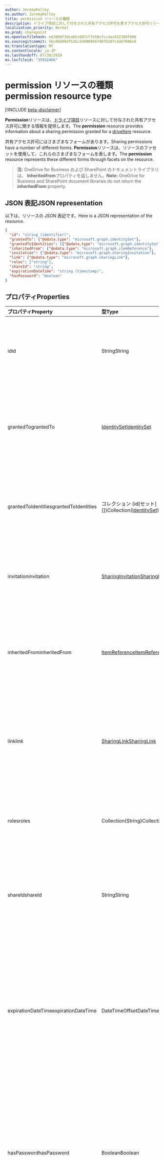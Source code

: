 ```yaml
---
author: JeremyKelley
ms.author: JeremyKelley
title: permission リソースの種類
description: ドライブ項目に対して付与された共有アクセス許可を表すアクセス許可リソース
localization_priority: Normal
ms.prod: sharepoint
ms.openlocfilehash: e43889f3dcab5c887cffe58cfcc4ac632389f980
ms.sourcegitcommit: 56c0b609dfb1bc5d900956f407d107cdab7086e8
ms.translationtype: MT
ms.contentlocale: ja-JP
ms.lasthandoff: 07/30/2019
ms.locfileid: "35932466"
---
```

# <a name="permission-resource-type"></a><span data-ttu-id="708bd-103">permission リソースの種類</span><span class="sxs-lookup"><span data-stu-id="708bd-103">permission resource type</span></span>

[!INCLUDE [beta-disclaimer](../../includes/beta-disclaimer.md)]

<span data-ttu-id="708bd-104">**Permission**リソースは、[ドライブ項目](driveitem.md)リソースに対して付与された共有アクセス許可に関する情報を提供します。</span><span class="sxs-lookup"><span data-stu-id="708bd-104">The **permission** resource provides information about a sharing permission granted for a [driveItem](driveitem.md) resource.</span></span>

<span data-ttu-id="708bd-105">共有アクセス許可にはさまざまなフォームがあります。</span><span class="sxs-lookup"><span data-stu-id="708bd-105">Sharing permissions have a number of different forms.</span></span>
<span data-ttu-id="708bd-106">**Permission**リソースは、リソースのファセットを使用して、これらのさまざまなフォームを表します。</span><span class="sxs-lookup"><span data-stu-id="708bd-106">The **permission** resource represents these different forms through facets on the resource.</span></span>

><span data-ttu-id="708bd-107">**注:** OneDrive for Business および SharePoint のドキュメントライブラリは、 **Inheritedfrom**プロパティを返しません。</span><span class="sxs-lookup"><span data-stu-id="708bd-107">**Note:** OneDrive for Business and SharePoint document libraries do not return the **inheritedFrom** property.</span></span>

## <a name="json-representation"></a><span data-ttu-id="708bd-108">JSON 表記</span><span class="sxs-lookup"><span data-stu-id="708bd-108">JSON representation</span></span>

<span data-ttu-id="708bd-109">以下は、リソースの JSON 表記です。</span><span class="sxs-lookup"><span data-stu-id="708bd-109">Here is a JSON representation of the resource.</span></span>

<!--{
  "blockType": "resource",
  "optionalProperties": [
    "link",
    "grantedTo",
    "grantedToIdentities",
    "invitation",
    "inheritedFrom",
    "shareId",
    "expirationDateTime",
    "hasPassword"
  ],
  "keyProperty": "id",
  "baseType": "microsoft.graph.entity",
  "@odata.type": "microsoft.graph.permission"
}-->

```json
{
  "id": "string (identifier)",
  "grantedTo": {"@odata.type": "microsoft.graph.identitySet"},
  "grantedToIdentities": [{"@odata.type": "microsoft.graph.identitySet"}],
  "inheritedFrom": {"@odata.type": "microsoft.graph.itemReference"},
  "invitation": {"@odata.type": "microsoft.graph.sharingInvitation"},
  "link": {"@odata.type": "microsoft.graph.sharingLink"},
  "roles": ["string"],
  "shareId": "string",
  "expirationDateTime": "string (timestamp)",
  "hasPassword": "boolean"
}
```

## <a name="properties"></a><span data-ttu-id="708bd-110">プロパティ</span><span class="sxs-lookup"><span data-stu-id="708bd-110">Properties</span></span>

| <span data-ttu-id="708bd-111">プロパティ</span><span class="sxs-lookup"><span data-stu-id="708bd-111">Property</span></span>            | <span data-ttu-id="708bd-112">型</span><span class="sxs-lookup"><span data-stu-id="708bd-112">Type</span></span>                        | <span data-ttu-id="708bd-113">説明</span><span class="sxs-lookup"><span data-stu-id="708bd-113">Description</span></span>
|:--------------------|:----------------------------|:-------------------------
| <span data-ttu-id="708bd-114">id</span><span class="sxs-lookup"><span data-stu-id="708bd-114">id</span></span>                  | <span data-ttu-id="708bd-115">String</span><span class="sxs-lookup"><span data-stu-id="708bd-115">String</span></span>                      | <span data-ttu-id="708bd-p102">項目の全アクセス許可の中の、アクセス許可の一意の識別子です。読み取り専用。</span><span class="sxs-lookup"><span data-stu-id="708bd-p102">The unique identifier of the permission among all permissions on the item. Read-only.</span></span>
| <span data-ttu-id="708bd-118">grantedTo</span><span class="sxs-lookup"><span data-stu-id="708bd-118">grantedTo</span></span>           | <span data-ttu-id="708bd-119">[IdentitySet][]</span><span class="sxs-lookup"><span data-stu-id="708bd-119">[IdentitySet][]</span></span>             | <span data-ttu-id="708bd-p103">ユーザー タイプのアクセス許可、ユーザーとこのアクセス許可のアプリケーションの詳細。読み取り専用。</span><span class="sxs-lookup"><span data-stu-id="708bd-p103">For user type permissions, the details of the users & applications for this permission. Read-only.</span></span>
| <span data-ttu-id="708bd-122">grantedToIdentities</span><span class="sxs-lookup"><span data-stu-id="708bd-122">grantedToIdentities</span></span> | <span data-ttu-id="708bd-123">コレクション (id[セット][])</span><span class="sxs-lookup"><span data-stu-id="708bd-123">Collection([IdentitySet][])</span></span> | <span data-ttu-id="708bd-124">リンクの種類のアクセス許可では、アクセス許可が付与されたユーザーの詳細。</span><span class="sxs-lookup"><span data-stu-id="708bd-124">For link type permissions, the details of the users to whom permission was granted.</span></span> <span data-ttu-id="708bd-125">読み取り専用。</span><span class="sxs-lookup"><span data-stu-id="708bd-125">Read-only.</span></span>
| <span data-ttu-id="708bd-126">invitation</span><span class="sxs-lookup"><span data-stu-id="708bd-126">invitation</span></span>          | <span data-ttu-id="708bd-127">[SharingInvitation][]</span><span class="sxs-lookup"><span data-stu-id="708bd-127">[SharingInvitation][]</span></span>       | <span data-ttu-id="708bd-p105">このアクセス許可に任意に関連付けられた共有招待状の詳細情報です。読み取り専用。</span><span class="sxs-lookup"><span data-stu-id="708bd-p105">Details of any associated sharing invitation for this permission. Read-only.</span></span>
| <span data-ttu-id="708bd-130">inheritedFrom</span><span class="sxs-lookup"><span data-stu-id="708bd-130">inheritedFrom</span></span>       | <span data-ttu-id="708bd-131">[ItemReference][]</span><span class="sxs-lookup"><span data-stu-id="708bd-131">[ItemReference][]</span></span>           | <span data-ttu-id="708bd-p106">現在のアクセス許可が先祖から継承されている場合、その先祖への参照を提供します。読み取り専用。</span><span class="sxs-lookup"><span data-stu-id="708bd-p106">Provides a reference to the ancestor of the current permission, if it is inherited from an ancestor. Read-only.</span></span>
| <span data-ttu-id="708bd-134">link</span><span class="sxs-lookup"><span data-stu-id="708bd-134">link</span></span>                | <span data-ttu-id="708bd-135">[SharingLink][]</span><span class="sxs-lookup"><span data-stu-id="708bd-135">[SharingLink][]</span></span>             | <span data-ttu-id="708bd-p107">現在のアクセス許可がリンク タイプのアクセス許可である場合は、そのリンクの詳細を提供します。読み取り専用。</span><span class="sxs-lookup"><span data-stu-id="708bd-p107">Provides the link details of the current permission, if it is a link type permissions. Read-only.</span></span>
| <span data-ttu-id="708bd-138">roles</span><span class="sxs-lookup"><span data-stu-id="708bd-138">roles</span></span>               | <span data-ttu-id="708bd-139">Collection(String)</span><span class="sxs-lookup"><span data-stu-id="708bd-139">Collection(String)</span></span>          | <span data-ttu-id="708bd-p108">`read` など、アクセス許可の種類。ロールの完全なリストは以下を参照してください。読み取り専用。</span><span class="sxs-lookup"><span data-stu-id="708bd-p108">The type of permission, e.g. `read`. See below for the full list of roles. Read-only.</span></span>
| <span data-ttu-id="708bd-143">shareId</span><span class="sxs-lookup"><span data-stu-id="708bd-143">shareId</span></span>             | <span data-ttu-id="708bd-144">String</span><span class="sxs-lookup"><span data-stu-id="708bd-144">String</span></span>                      | <span data-ttu-id="708bd-145">共有**[API][]** を介してこの共有アイテムにアクセスするために使用できる一意のトークン。</span><span class="sxs-lookup"><span data-stu-id="708bd-145">A unique token that can be used to access this shared item via the **[shares API][]**.</span></span> <span data-ttu-id="708bd-146">読み取り専用です。</span><span class="sxs-lookup"><span data-stu-id="708bd-146">Read-only.</span></span>
| <span data-ttu-id="708bd-147">expirationDateTime</span><span class="sxs-lookup"><span data-stu-id="708bd-147">expirationDateTime</span></span>  | <span data-ttu-id="708bd-148">DateTimeOffset</span><span class="sxs-lookup"><span data-stu-id="708bd-148">DateTimeOffset</span></span>              | <span data-ttu-id="708bd-149">Yyyy-MM-Yyyy-mm-ddthh: mm: ssZ の形式は、アクセス許可の有効期限を示します。</span><span class="sxs-lookup"><span data-stu-id="708bd-149">A format of yyyy-MM-ddTHH:mm:ssZ of DateTimeOffset indicates the expiration time of the permission.</span></span> <span data-ttu-id="708bd-150">MinValue は、このアクセス許可に有効期限が設定されていないことを示します。</span><span class="sxs-lookup"><span data-stu-id="708bd-150">DateTime.MinValue indicates there is no expiration set for this permission.</span></span> <span data-ttu-id="708bd-151">省略可能。</span><span class="sxs-lookup"><span data-stu-id="708bd-151">Optional.</span></span>
| <span data-ttu-id="708bd-152">hasPassword</span><span class="sxs-lookup"><span data-stu-id="708bd-152">hasPassword</span></span>         | <span data-ttu-id="708bd-153">Boolean</span><span class="sxs-lookup"><span data-stu-id="708bd-153">Boolean</span></span>                     | <span data-ttu-id="708bd-154">これは、このアクセス許可に対してパスワードが設定されているかどうかを示します。これは応答でのみ表示されます。</span><span class="sxs-lookup"><span data-stu-id="708bd-154">This indicates whether password is set for this permission, it's only showing in response.</span></span> <span data-ttu-id="708bd-155">省略可能で、読み取り専用で、OneDrive 個人用のみです。</span><span class="sxs-lookup"><span data-stu-id="708bd-155">Optional and Read-only and for OneDrive Personal only.</span></span>

### <a name="roles-enumeration-values"></a><span data-ttu-id="708bd-156">Roles 列挙値</span><span class="sxs-lookup"><span data-stu-id="708bd-156">Roles enumeration values</span></span>

| <span data-ttu-id="708bd-157">値</span><span class="sxs-lookup"><span data-stu-id="708bd-157">Value</span></span>        | <span data-ttu-id="708bd-158">詳細</span><span class="sxs-lookup"><span data-stu-id="708bd-158">Details</span></span>                                                                        |
|:------------|:-------------------------------------------------------------------------------|
| `read`      | <span data-ttu-id="708bd-159">項目のメタデータと内容を読み取る機能を提供します。</span><span class="sxs-lookup"><span data-stu-id="708bd-159">Provides the ability to read the metadata and contents of the item.</span></span>            |
| `write`     | <span data-ttu-id="708bd-160">項目のメタデータと内容の読み取りと変更の機能を提供します。</span><span class="sxs-lookup"><span data-stu-id="708bd-160">Provides the ability to read and modify the metadata and contents of the item.</span></span> |
| `sp.owner`  | <span data-ttu-id="708bd-161">SharePoint および OneDrive for Business の場合、これは所有者ロールを表します。</span><span class="sxs-lookup"><span data-stu-id="708bd-161">For SharePoint and OneDrive for Business this represents the owner role.</span></span>       |
| `sp.member` | <span data-ttu-id="708bd-162">SharePoint および OneDrive for Business の場合、これはメンバー ロールを表します。</span><span class="sxs-lookup"><span data-stu-id="708bd-162">For SharePoint and OneDrive for Business this represents the member role.</span></span>      |

<span data-ttu-id="708bd-163">permission リソースは、_ファセット_ を使用して、リソースによって表されるアクセス許可の種類に関する情報を提供します。</span><span class="sxs-lookup"><span data-stu-id="708bd-163">The permission resource uses _facets_ to provide information about the kind of permission represented by the resource.</span></span>

<span data-ttu-id="708bd-164">共有リンクには、アイテムへのアクセスに必要な一意のトークンが含まれています。</span><span class="sxs-lookup"><span data-stu-id="708bd-164">Sharing links contain a unique token required to access the item.</span></span>

<span data-ttu-id="708bd-165">[**招待**][SharingInvitation] ファセットを持つアクセス許可は、特定のユーザーやグループをファイルへのアクセスへ招待することで追加されたアクセス許可を表します。</span><span class="sxs-lookup"><span data-stu-id="708bd-165">Permissions with an [**invitation**][SharingInvitation] facet represent permissions added by inviting specific users or groups to have access to the file.</span></span>

## <a name="sharing-links"></a><span data-ttu-id="708bd-166">共有リンク</span><span class="sxs-lookup"><span data-stu-id="708bd-166">Sharing links</span></span>

<span data-ttu-id="708bd-167">[**リンク**][SharingLink] ファセットのあるアクセス許可は、項目上に作成された共有リンクを表します。</span><span class="sxs-lookup"><span data-stu-id="708bd-167">Permissions with a [**link**][SharingLink] facet represent sharing links created on the item.</span></span>
<span data-ttu-id="708bd-168">最も一般的なアクセス許可の種類を次に示します。</span><span class="sxs-lookup"><span data-stu-id="708bd-168">These are the most common kinds of permissions.</span></span>
<span data-ttu-id="708bd-169">共有リンクは、ファイルまたはフォルダーへのアクセスに使用できる一意の URL を提供します。</span><span class="sxs-lookup"><span data-stu-id="708bd-169">Sharing links provide a unique URL that can be used to access a file or folder.</span></span>
<span data-ttu-id="708bd-170">さまざまな方法でアクセスを許可するように設定できます。</span><span class="sxs-lookup"><span data-stu-id="708bd-170">They can be set up to grant access in a variety of ways.</span></span>
<span data-ttu-id="708bd-171">たとえば、 [Createlink][] API を使用して、組織にサインインしているユーザーに対して機能するリンクを作成したり、サインインを必要とせずにすべてのユーザーに対して機能するリンクを作成したりできます。</span><span class="sxs-lookup"><span data-stu-id="708bd-171">For example, you can use the [createLink][] API to create a link that works for anyone signed into your organization, or you can create a link that works for anyone, without needing to sign in.</span></span>
<span data-ttu-id="708bd-172">[Invite][] API を使用すると、社内にいるかどうかに関係なく、特定のユーザーに対してのみ機能するリンクを作成することができます。</span><span class="sxs-lookup"><span data-stu-id="708bd-172">You can use the [invite][] API to create a link that only works for specific people, whether they're in your company or not.</span></span>

<span data-ttu-id="708bd-173">共有リンクの例を次に示します。</span><span class="sxs-lookup"><span data-stu-id="708bd-173">Here are some examples of sharing links.</span></span>

### <a name="view-link"></a><span data-ttu-id="708bd-174">表示リンク</span><span class="sxs-lookup"><span data-stu-id="708bd-174">View link</span></span>

<span data-ttu-id="708bd-175">このビューリンクは、リンクを持つすべてのユーザーに読み取り専用アクセスを提供します。</span><span class="sxs-lookup"><span data-stu-id="708bd-175">This view link provides read-only access to anyone with the link.</span></span>

<!-- {"blockType": "example", "@odata.type": "microsoft.graph.permission", "name": "permission-view-link" } -->

```json
{
  "id": "1",
  "roles": ["read"],
  "link": {
    "scope": "anonymous",
    "type": "view",
    "webUrl": "https://onedrive.live.com/redir?resid=5D33DD65C6932946!70859&authkey=!AL7N1QAfSWcjNU8&ithint=folder%2cgif",
    "application": { "id": "1234", "displayName": "Sample Application" }
  },
  "shareId": "!LKj1lkdlals90j1nlkascl",
  "expirationDateTime": "0001-01-01T00:00:00Z"
}
```

### <a name="edit-link"></a><span data-ttu-id="708bd-176">編集リンク</span><span class="sxs-lookup"><span data-stu-id="708bd-176">Edit link</span></span>

<span data-ttu-id="708bd-177">この編集リンクは、リンクを使用して組織内のすべてのユーザーに読み取り/書き込みアクセスを提供します。</span><span class="sxs-lookup"><span data-stu-id="708bd-177">This edit link provides read and write access to anyone in the organization with the link.</span></span>

<!-- {"blockType": "example", "@odata.type": "microsoft.graph.permission", "name": "permission-edit-link" } -->

```json
{
  "id": "2ceefb3g32hh",
  "roles": ["write"],
  "link": {
    "scope": "organization",
    "type": "edit",
    "webUrl": "https://contoso.sharepoint.com/:w:/t/design/fj277ghautbb422707565gnvg23",
    "application": { "id": "1234", "displayName": "Sample Application" }
  },
  "shareId": "!LKj1lkdlals90j1nlkascl",
  "expirationDateTime": "0001-01-01T00:00:00Z"
}
```

### <a name="existing-access-link"></a><span data-ttu-id="708bd-178">既存の access リンク</span><span class="sxs-lookup"><span data-stu-id="708bd-178">Existing access link</span></span>

<span data-ttu-id="708bd-179">このリンクでは、ユーザーに対して追加の権限は付与されません。</span><span class="sxs-lookup"><span data-stu-id="708bd-179">This link does not grant any additional privileges to the user.</span></span>

<!-- {"blockType": "example", "@odata.type": "microsoft.graph.permission", "name": "permission-existing-link" } -->

```json
{
  "id": "00000000-0000-0000-0000-000000000000",
  "roles": ["read"],
  "link": {
    "scope": "existingAccess",
    "type": "view",
    "webUrl": "https://contoso.sharepoint.com/:w:/t/design/Shared%20Documents/SampleDoc.docx?d=w12345",
  },
  "expirationDateTime": "0001-01-01T00:00:00Z"
}
```

### <a name="specific-people-link"></a><span data-ttu-id="708bd-180">特定の人物リンク</span><span class="sxs-lookup"><span data-stu-id="708bd-180">Specific people link</span></span>

<span data-ttu-id="708bd-181">このリンクにより、 `grantedToIdentities`コレクション内の特定のユーザーに対する読み取りおよび書き込みアクセス権が提供されます。</span><span class="sxs-lookup"><span data-stu-id="708bd-181">This link provides read and write access to the specific people in the `grantedToIdentities` collection.</span></span>

<!-- {"blockType": "example", "@odata.type": "microsoft.graph.permission", "name": "permission-people-link" } -->

```json
{
  "id": "3",
  "grantedToIdentities": [
    {
       "user": {
        "id": "35fij1974gb8832",
        "displayName": "Misty Suarez"
      }
    },
    {
       "user": {
        "id": "9397721fh4hgh73",
        "displayName": "Judith Clemons"
      }
    }
  ],
  "roles": ["write"],
  "link": {
    "webUrl": "https://contoso.sharepoint.com/:w:/t/design/a577ghg9hgh737613bmbjf839026561fmzhsr85ng9f3hjck2t5s",
    "application": { "id": "1234", "displayName": "Sample Application" }
  },
  "shareId": "!LKj1lkdlals90j1nlkascl",
  "expirationDateTime": "0001-01-01T00:00:00Z"
}
```

## <a name="sharing-invitations"></a><span data-ttu-id="708bd-182">共有への招待</span><span class="sxs-lookup"><span data-stu-id="708bd-182">Sharing invitations</span></span>

<span data-ttu-id="708bd-183">[Invite][]または[grant][] API によって送信されるアクセス許可は、既知のアカウントと一致しない電子メールアドレスの[招待][sharinginvitation]ファセットに追加情報を含めることができます。</span><span class="sxs-lookup"><span data-stu-id="708bd-183">Permissions sent by the [invite][] or [grant][] API can have additional information in the [invitation][SharingInvitation] facet for email addresses that don't match a known account.</span></span> <span data-ttu-id="708bd-184">このような場合、招待リンクが引き換えられるまで、 **grantedTo**プロパティは設定されません。これは、ユーザーが最初にリンクをクリックしてサインインしたときに発生します。</span><span class="sxs-lookup"><span data-stu-id="708bd-184">In such cases, the **grantedTo** property might not be set until the invitation link is redeemed, which occurs the first time the user clicks the link and signs in.</span></span>

<!-- {"blockType": "example", "@odata.type": "microsoft.graph.permission", "name": "permission-invite-email" } -->

```json
{
  "id": "1",
  "roles": ["write"],
  "invitation": {
    "email": "jd@fabrikam.com",
    "signInRequired": true
  },
  "shareId": "FWxc1lasfdbEAGM5fI7B67aB5ZMPDMmQ11U",
  "expirationDateTime": "0001-01-01T00:00:00Z"
}
```

<span data-ttu-id="708bd-185">ユーザーによって共有の招待状が引き換えられると、**grantedTo** プロパティにはアクセス許可を引き換えたアカウントに関する情報が格納されます。</span><span class="sxs-lookup"><span data-stu-id="708bd-185">After the sharing invitation has been redeemed by a user, the **grantedTo** property will contain the information about the account that redeemed the permissions:</span></span>

<!-- {"blockType": "example", "@odata.type": "microsoft.graph.permission", "name": "permission-invite-redeemed" } -->

```json
{
  "id": "1",
  "roles": ["write"],
  "grantedTo": {
    "user": {
      "id": "5D33DD65C6932946",
      "displayName": "John Doe"
    }
  },
  "invitation": {
    "email": "jd@fabrikam.com",
    "signInRequired": true
  },
  "shareId": "FWxc1lasfdbEAGM5fI7B67aB5ZMPDMmQ11U",
  "expirationDateTime": "0001-01-01T00:00:00Z"
}
```

## <a name="methods"></a><span data-ttu-id="708bd-186">メソッド</span><span class="sxs-lookup"><span data-stu-id="708bd-186">Methods</span></span>

| <span data-ttu-id="708bd-187">Method</span><span class="sxs-lookup"><span data-stu-id="708bd-187">Method</span></span>                                                   | <span data-ttu-id="708bd-188">REST パス</span><span class="sxs-lookup"><span data-stu-id="708bd-188">REST Path</span></span>
|:---------------------------------------------------------|:-----------------------
| [<span data-ttu-id="708bd-189">アクセス許可を一覧表示する</span><span class="sxs-lookup"><span data-stu-id="708bd-189">List permissions</span></span>](../api/driveitem-list-permissions.md) | `GET /drive/items/{item-id}/permissions`
| [<span data-ttu-id="708bd-190">アクセス許可を取得する</span><span class="sxs-lookup"><span data-stu-id="708bd-190">Get permission</span></span>](../api/permission-get.md)               | `GET /drive/items/{item-id}/permissions/{id}`
| <span data-ttu-id="708bd-191">[リンクの作成][Createlink]</span><span class="sxs-lookup"><span data-stu-id="708bd-191">[Create link][createLink]</span></span>                                | `POST /drive/items/{item-id}/createLink`
| <span data-ttu-id="708bd-192">[ユーザーを招待]する[invite]</span><span class="sxs-lookup"><span data-stu-id="708bd-192">[Invite people][invite]</span></span>                                  | `POST /drive/items/{item-id}/invite`
| [<span data-ttu-id="708bd-193">Update</span><span class="sxs-lookup"><span data-stu-id="708bd-193">Update</span></span>](../api/permission-update.md)                    | `PATCH /drive/items/{item-id}/permissions/{id}`
| [<span data-ttu-id="708bd-194">Delete</span><span class="sxs-lookup"><span data-stu-id="708bd-194">Delete</span></span>](../api/permission-delete.md)                    | `DELETE /drive/items/{item-id}/permissions/{id}`



[createLink]: ../api/driveitem-createlink.md
[付与]: ../api/permission-grant.md
[grant]: ../api/permission-grant.md
[IdentitySet]: identityset.md
[全員]: ../api/driveitem-invite.md
[invite]: ../api/driveitem-invite.md
[ItemReference]: itemreference.md
[共有 API]: ../api/shares-get.md
[shares API]: ../api/shares-get.md
[SharingInvitation]: sharinginvitation.md
[SharingLink]: sharinglink.md

<!-- uuid: 8fcb5dbc-d5aa-4681-8e31-b001d5168d79
2015-10-25 14:57:30 UTC -->
<!--
{
  "type": "#page.annotation",
  "description": "The permission object provides information about permissions and roles and sharing information.",
  "keywords": "sharing,permissions,read,write,acl",
  "section": "documentation",
  "tocPath": "Resources/Permission",
  "suppressions": []
}
-->
